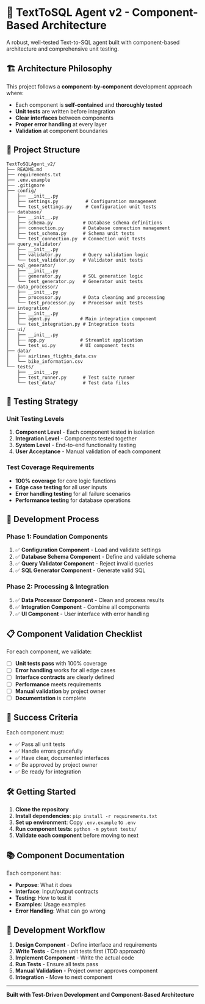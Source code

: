 # 🤖 TextToSQL Agent v2 - Component-Based Architecture

A robust, well-tested Text-to-SQL agent built with component-based architecture and comprehensive unit testing.

## 🏗️ **Architecture Philosophy**

This project follows a **component-by-component** development approach where:
- Each component is **self-contained** and **thoroughly tested**
- **Unit tests** are written before integration
- **Clear interfaces** between components
- **Proper error handling** at every layer
- **Validation** at component boundaries

## 📁 **Project Structure**

```
TextToSQLAgent_v2/
├── README.md
├── requirements.txt
├── .env.example
├── .gitignore
├── config/
│   ├── __init__.py
│   ├── settings.py          # Configuration management
│   └── test_settings.py     # Configuration unit tests
├── database/
│   ├── __init__.py
│   ├── schema.py           # Database schema definitions
│   ├── connection.py       # Database connection management
│   ├── test_schema.py      # Schema unit tests
│   └── test_connection.py  # Connection unit tests
├── query_validator/
│   ├── __init__.py
│   ├── validator.py        # Query validation logic
│   └── test_validator.py   # Validator unit tests
├── sql_generator/
│   ├── __init__.py
│   ├── generator.py        # SQL generation logic
│   └── test_generator.py   # Generator unit tests
├── data_processor/
│   ├── __init__.py
│   ├── processor.py        # Data cleaning and processing
│   └── test_processor.py   # Processor unit tests
├── integration/
│   ├── __init__.py
│   ├── agent.py           # Main integration component
│   └── test_integration.py # Integration tests
├── ui/
│   ├── __init__.py
│   ├── app.py             # Streamlit application
│   └── test_ui.py         # UI component tests
├── data/
│   ├── airlines_flights_data.csv
│   └── bike_information.csv
└── tests/
    ├── __init__.py
    ├── test_runner.py      # Test suite runner
    └── test_data/          # Test data files
```

## 🧪 **Testing Strategy**

### **Unit Testing Levels**
1. **Component Level** - Each component tested in isolation
2. **Integration Level** - Components tested together
3. **System Level** - End-to-end functionality testing
4. **User Acceptance** - Manual validation of each component

### **Test Coverage Requirements**
- **100% coverage** for core logic functions
- **Edge case testing** for all user inputs
- **Error handling testing** for all failure scenarios
- **Performance testing** for database operations

## 🚀 **Development Process**

### **Phase 1: Foundation Components**
1. ✅ **Configuration Component** - Load and validate settings
2. ✅ **Database Schema Component** - Define and validate schema
3. ✅ **Query Validator Component** - Reject invalid queries
4. ✅ **SQL Generator Component** - Generate valid SQL

### **Phase 2: Processing & Integration**
5. ✅ **Data Processor Component** - Clean and process results
6. ✅ **Integration Component** - Combine all components
7. ✅ **UI Component** - User interface with error handling

## 📋 **Component Validation Checklist**

For each component, we validate:
- [ ] **Unit tests pass** with 100% coverage
- [ ] **Error handling** works for all edge cases
- [ ] **Interface contracts** are clearly defined
- [ ] **Performance** meets requirements
- [ ] **Manual validation** by project owner
- [ ] **Documentation** is complete

## 🎯 **Success Criteria**

Each component must:
- ✅ Pass all unit tests
- ✅ Handle errors gracefully
- ✅ Have clear, documented interfaces
- ✅ Be approved by project owner
- ✅ Be ready for integration

## 🛠️ **Getting Started**

1. **Clone the repository**
2. **Install dependencies**: `pip install -r requirements.txt`
3. **Set up environment**: Copy `.env.example` to `.env`
4. **Run component tests**: `python -m pytest tests/`
5. **Validate each component** before moving to next

## 📚 **Component Documentation**

Each component has:
- **Purpose**: What it does
- **Interface**: Input/output contracts
- **Testing**: How to test it
- **Examples**: Usage examples
- **Error Handling**: What can go wrong

## 🔄 **Development Workflow**

1. **Design Component** - Define interface and requirements
2. **Write Tests** - Create unit tests first (TDD approach)
3. **Implement Component** - Write the actual code
4. **Run Tests** - Ensure all tests pass
5. **Manual Validation** - Project owner approves component
6. **Integration** - Move to next component

---

**Built with Test-Driven Development and Component-Based Architecture**



